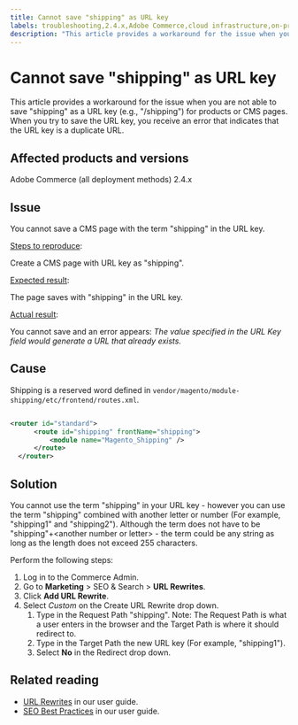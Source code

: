 ```yaml
---
title: Cannot save "shipping" as URL key
labels: troubleshooting,2.4.x,Adobe Commerce,cloud infrastructure,on-premises,shipping,URL key,Magento,2.4.0,2.4.0-p1,2.4.1,2.4.1-p1,2.4.2,2.4.2-p1,2.4.2-p2,2.4.3,2.4.3-p1,2.4.3-p2,2.4.3-p3,2.4.4,2.4.4-p1,2.4.5
description: "This article provides a workaround for the issue when you are not able to save \"shipping\" as a URL key (e.g., \"/shipping\") for products or CMS pages. When you try to save the URL key, you receive an error that indicates that the URL key is a duplicate URL."
---
```


# Cannot save "shipping" as URL key

This article provides a workaround for the issue when you are not able to save "shipping" as a URL key (e.g., "/shipping") for products or CMS pages. When you try to save the URL key, you receive an error that indicates that the URL key is a duplicate URL.

## Affected products and versions

Adobe Commerce (all deployment methods) 2.4.x

## Issue

You cannot save a CMS page with the term "shipping" in the URL key.

<u>Steps to reproduce</u>:

Create a CMS page with URL key as "shipping".

<u>Expected result</u>:

The page saves with "shipping" in the URL key.

<u>Actual result</u>:

You cannot save and an error appears: *The value specified in the URL Key field would generate a URL that already exists.*

## Cause

Shipping is a reserved word defined in `vendor/magento/module-shipping/etc/frontend/routes.xml`.

```xml

<router id="standard">
      <route id="shipping" frontName="shipping">
          <module name="Magento_Shipping" />
      </route>
  </router>
```

## Solution

You cannot use the term "shipping" in your URL key - however you can use the term "shipping" combined with another letter or number (For example, "shipping1" and "shipping2"). Although the term does not have to be "shipping"+&lt;another number or letter&gt; - the term could be any string as long as the length does not exceed 255 characters.

Perform the following steps:

1. Log in to the Commerce Admin.
1. Go to **Marketing** > SEO & Search > **URL Rewrites**.
1. Click **Add URL Rewrite**.
1. Select *Custom* on the Create URL Rewrite drop down.
    1. Type in the Request Path "shipping". Note: The Request Path is what a user enters in the browser and the Target Path is where it should redirect to.
    1. Type in the Target Path the new URL key (For example, "shipping1").
    1. Select **No** in the Redirect drop down.

## Related reading

* [URL Rewrites](https://docs.magento.com/user-guide/marketing/url-rewrite.html) in our user guide.
* [SEO Best Practices](https://docs.magento.com/user-guide/marketing/seo-best-practices.html) in our user guide. 
